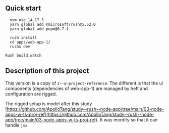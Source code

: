 ## Quick start

```
  nvm use 14.17.3
  yarn global add @microsoft/rush@5.52.0
  yarn global add pnpm@6.7.1

  rush install
  cd apps/web-app-1/
  rushx dev
```

```
Rush build:watch
```

## Description of this project

This version is a copy of `2--w-project-reference`.
The different is that the ui components (dependencies of web-app-1) are managed by heft and configuration are rigged. 

The rigged setup is model after this study [https://github.com/ApolloTang/study--rush--node-app/tree/main/03-node-apps-w-ts-proj-ref](https://github.com/ApolloTang/study--rush--node-app/tree/main/03-node-apps-w-ts-proj-ref). It was mordify so that it can handle `jsx`.

